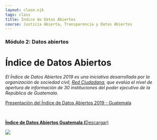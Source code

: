 ```yaml
---
layout: clase.njk
tags: class
title: Índice de Datos Abiertos
course: Justicia Abierta, Transparencia y Datos Abiertos
---
```

### Módulo 2: Datos abiertos

# Índice de Datos Abiertos

*El Índice de Datos Abiertos 2019 es una iniciativa desarrollada por la organización de sociedad civil, [Red Ciudadana](https://redciudadana.org/), que evalúa el nivel de apertura de información de 30 instituciones del poder ejecutivo de la República de Guatemala.*

[Presentación del Índice de Datos Abiertos 2019 - Guatemala](https://www.youtube.com/embed/iSgp0d8Uucs?feature=oembed)

 

**[Índice de Datos Abiertos Guatemala (](https://redciudadana.org/wp-content/uploads/2020/04/INDICE_DA_GUATEMALA-3-1.pdf)**[Descargar)](https://redciudadana.org/wp-content/uploads/2020/04/INDICE_DA_GUATEMALA-3-1.pdf)

![](https://redciudadana.org/wp-content/uploads/2020/04/INFO_02-01-820x1024.jpg)